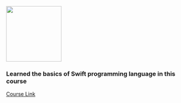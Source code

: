 <img src="https://www.vectorlogo.zone/logos/swift/swift-vertical.svg" width="150"/>

### Learned the basics of Swift programming language in this course
[Course Link](https://www.udemy.com/course/swift-5-for-absolute-beginners/)